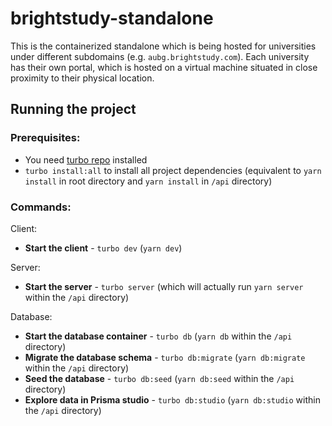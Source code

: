 # brightstudy-standalone

This is the containerized standalone which is being hosted for universities under different
subdomains (e.g. `aubg.brightstudy.com`). Each university has their own portal, which is hosted on a
virtual machine situated in close proximity to their physical location.

## Running the project

### Prerequisites:

- You need [turbo repo](https://turbo.build/repo/docs/installing) installed
- `turbo install:all` to install all project dependencies (equivalent to `yarn install` in root
  directory and `yarn install` in `/api` directory)

### Commands:

Client:

- **Start the client** - `turbo dev` (`yarn dev`)

Server:

- **Start the server** - `turbo server` (which will actually run `yarn server` within the `/api`
  directory)

Database:

- **Start the database container** - `turbo db` (`yarn db` within the `/api` directory)
- **Migrate the database schema** - `turbo db:migrate` (`yarn db:migrate` within the `/api`
  directory)
- **Seed the database** - `turbo db:seed` (`yarn db:seed` within the `/api` directory)
- **Explore data in Prisma studio** - `turbo db:studio` (`yarn db:studio` within the `/api`
  directory)
